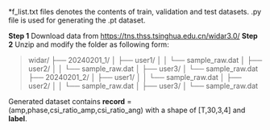 
*f_list.txt files denotes the contents of train, validation and test datasets.
.py file is used for generating the .pt dataset.

**Step 1** Download data from https://tns.thss.tsinghua.edu.cn/widar3.0/
**Step 2** Unzip and modify the folder as following form:
> widar/
> ├── 20240201_1/
> │   ├── user1/
> │   │   └── sample_raw.dat
> │   ├── user2/
> │   │   └── sample_raw.dat
> │   ├── user3/
> │       └── sample_raw.dat
> ├── 20240201_2/
> │   ├── user1/
> │   │   └── sample_raw.dat
> │   ├── user2/
> │   │   └── sample_raw.dat
> │   ├── user3/
> │       └── sample_raw.dat

Generated dataset contains **record**  = (amp,phase,csi_ratio_amp,csi_ratio_ang) with a shape of  [T,30,3,4] and **label**.
